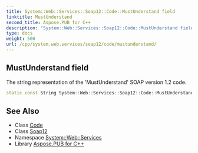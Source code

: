 ```yaml
---
title: System::Web::Services::Soap12::Code::MustUnderstand field
linktitle: MustUnderstand
second_title: Aspose.PUB for C++
description: 'System::Web::Services::Soap12::Code::MustUnderstand field. The string representation of the ''MustUnderstand'' SOAP version 1.2 code in C++.'
type: docs
weight: 500
url: /cpp/system.web.services/soap12/code/mustunderstand/
---
```

## MustUnderstand field


The string representation of the 'MustUnderstand' SOAP version 1.2 code.

```cpp
static const String System::Web::Services::Soap12::Code::MustUnderstand
```

## See Also

* Class [Code](../)
* Class [Soap12](../../)
* Namespace [System::Web::Services](../../../)
* Library [Aspose.PUB for C++](../../../../)
